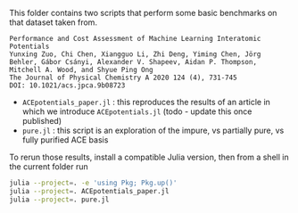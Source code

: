 This folder contains two scripts that perform some basic benchmarks on that dataset taken from. 

```quote 
Performance and Cost Assessment of Machine Learning Interatomic Potentials
Yunxing Zuo, Chi Chen, Xiangguo Li, Zhi Deng, Yiming Chen, Jörg Behler, Gábor Csányi, Alexander V. Shapeev, Aidan P. Thompson, Mitchell A. Wood, and Shyue Ping Ong
The Journal of Physical Chemistry A 2020 124 (4), 731-745
DOI: 10.1021/acs.jpca.9b08723
```

- `ACEpotentials_paper.jl` : this reproduces the results of an article in which we introduce `ACEpotentials.jl` (todo - update this once published)
- `pure.jl` : this script is an exploration of the impure, vs partially pure, vs fully purified ACE basis


To rerun those results, install a compatible Julia version, then from a shell in the current folder run
```bash
julia --project=. -e 'using Pkg; Pkg.up()' 
julia --project=. ACEpotentials_paper.jl
julia --project=. pure.jl
```
